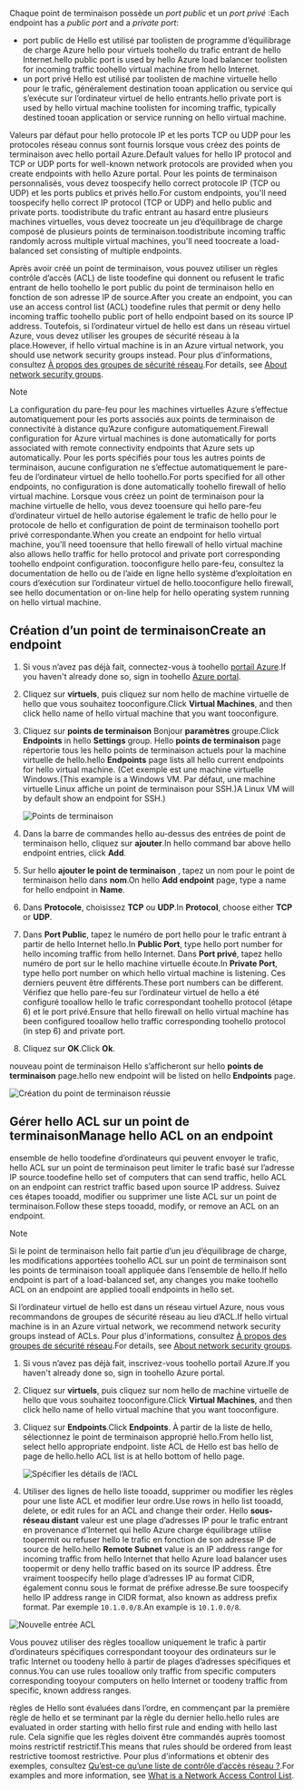 
<span data-ttu-id="437f0-101">Chaque point de terminaison possède un *port public* et un *port privé* :</span><span class="sxs-lookup"><span data-stu-id="437f0-101">Each endpoint has a *public port* and a *private port*:</span></span>

* <span data-ttu-id="437f0-102">port public de Hello est utilisé par toolisten de programme d’équilibrage de charge Azure hello pour virtuels toohello du trafic entrant de hello Internet.</span><span class="sxs-lookup"><span data-stu-id="437f0-102">hello public port is used by hello Azure load balancer toolisten for incoming traffic toohello virtual machine from hello Internet.</span></span>
* <span data-ttu-id="437f0-103">un port privé Hello est utilisé par toolisten de machine virtuelle hello pour le trafic, généralement destination tooan application ou service qui s’exécute sur l’ordinateur virtuel de hello entrants.</span><span class="sxs-lookup"><span data-stu-id="437f0-103">hello private port is used by hello virtual machine toolisten for incoming traffic, typically destined tooan application or service running on hello virtual machine.</span></span>

<span data-ttu-id="437f0-104">Valeurs par défaut pour hello protocole IP et les ports TCP ou UDP pour les protocoles réseau connus sont fournis lorsque vous créez des points de terminaison avec hello portail Azure.</span><span class="sxs-lookup"><span data-stu-id="437f0-104">Default values for hello IP protocol and TCP or UDP ports for well-known network protocols are provided when you create endpoints with hello Azure portal.</span></span> <span data-ttu-id="437f0-105">Pour les points de terminaison personnalisés, vous devez toospecify hello correct protocole IP (TCP ou UDP) et les ports publics et privés hello.</span><span class="sxs-lookup"><span data-stu-id="437f0-105">For custom endpoints, you'll need toospecify hello correct IP protocol (TCP or UDP) and hello public and private ports.</span></span> <span data-ttu-id="437f0-106">toodistribute du trafic entrant au hasard entre plusieurs machines virtuelles, vous devez toocreate un jeu d’équilibrage de charge composé de plusieurs points de terminaison.</span><span class="sxs-lookup"><span data-stu-id="437f0-106">toodistribute incoming traffic randomly across multiple virtual machines, you'll need toocreate a load-balanced set consisting of multiple endpoints.</span></span>

<span data-ttu-id="437f0-107">Après avoir créé un point de terminaison, vous pouvez utiliser un règles contrôle d’accès (ACL) de liste toodefine qui donnent ou refusent le trafic entrant de hello toohello le port public du point de terminaison hello en fonction de son adresse IP de source.</span><span class="sxs-lookup"><span data-stu-id="437f0-107">After you create an endpoint, you can use an access control list (ACL) toodefine rules that permit or deny hello incoming traffic toohello public port of hello endpoint based on its source IP address.</span></span> <span data-ttu-id="437f0-108">Toutefois, si l’ordinateur virtuel de hello est dans un réseau virtuel Azure, vous devez utiliser les groupes de sécurité réseau à la place.</span><span class="sxs-lookup"><span data-stu-id="437f0-108">However, if hello virtual machine is in an Azure virtual network, you should use network security groups instead.</span></span> <span data-ttu-id="437f0-109">Pour plus d'informations, consultez [À propos des groupes de sécurité réseau](../articles/virtual-network/virtual-networks-nsg.md).</span><span class="sxs-lookup"><span data-stu-id="437f0-109">For details, see [About network security groups](../articles/virtual-network/virtual-networks-nsg.md).</span></span>

> [!NOTE]
> <span data-ttu-id="437f0-110">La configuration du pare-feu pour les machines virtuelles Azure s’effectue automatiquement pour les ports associés aux points de terminaison de connectivité à distance qu’Azure configure automatiquement.</span><span class="sxs-lookup"><span data-stu-id="437f0-110">Firewall configuration for Azure virtual machines is done automatically for ports associated with remote connectivity endpoints that Azure sets up automatically.</span></span> <span data-ttu-id="437f0-111">Pour les ports spécifiés pour tous les autres points de terminaison, aucune configuration ne s’effectue automatiquement le pare-feu de l’ordinateur virtuel de hello toohello.</span><span class="sxs-lookup"><span data-stu-id="437f0-111">For ports specified for all other endpoints, no configuration is done automatically toohello firewall of hello virtual machine.</span></span> <span data-ttu-id="437f0-112">Lorsque vous créez un point de terminaison pour la machine virtuelle de hello, vous devez tooensure qui hello pare-feu d’ordinateur virtuel de hello autorise également le trafic de hello pour le protocole de hello et configuration de point de terminaison toohello port privé correspondante.</span><span class="sxs-lookup"><span data-stu-id="437f0-112">When you create an endpoint for hello virtual machine, you'll need tooensure that hello firewall of hello virtual machine also allows hello traffic for hello protocol and private port corresponding toohello endpoint configuration.</span></span> <span data-ttu-id="437f0-113">tooconfigure hello pare-feu, consultez la documentation de hello ou de l’aide en ligne hello système d’exploitation en cours d’exécution sur l’ordinateur virtuel de hello.</span><span class="sxs-lookup"><span data-stu-id="437f0-113">tooconfigure hello firewall, see hello documentation or on-line help for hello operating system running on hello virtual machine.</span></span>
>
>

## <a name="create-an-endpoint"></a><span data-ttu-id="437f0-114">Création d’un point de terminaison</span><span class="sxs-lookup"><span data-stu-id="437f0-114">Create an endpoint</span></span>
1. <span data-ttu-id="437f0-115">Si vous n’avez pas déjà fait, connectez-vous à toohello [portail Azure](https://portal.azure.com).</span><span class="sxs-lookup"><span data-stu-id="437f0-115">If you haven't already done so, sign in toohello [Azure portal](https://portal.azure.com).</span></span>
2. <span data-ttu-id="437f0-116">Cliquez sur **virtuels**, puis cliquez sur nom hello de machine virtuelle de hello que vous souhaitez tooconfigure.</span><span class="sxs-lookup"><span data-stu-id="437f0-116">Click **Virtual Machines**, and then click hello name of hello virtual machine that you want tooconfigure.</span></span>
3. <span data-ttu-id="437f0-117">Cliquez sur **points de terminaison** Bonjour **paramètres** groupe.</span><span class="sxs-lookup"><span data-stu-id="437f0-117">Click **Endpoints** in hello **Settings** group.</span></span> <span data-ttu-id="437f0-118">Hello **points de terminaison** page répertorie tous les hello points de terminaison actuels pour la machine virtuelle de hello.</span><span class="sxs-lookup"><span data-stu-id="437f0-118">hello **Endpoints** page lists all hello current endpoints for hello virtual machine.</span></span> <span data-ttu-id="437f0-119">(Cet exemple est une machine virtuelle Windows.</span><span class="sxs-lookup"><span data-stu-id="437f0-119">(This example is a Windows VM.</span></span> <span data-ttu-id="437f0-120">Par défaut, une machine virtuelle Linux affiche un point de terminaison pour SSH.)</span><span class="sxs-lookup"><span data-stu-id="437f0-120">A Linux VM will by default show an endpoint for SSH.)</span></span>

   <!-- ![Endpoints](./media/virtual-machines-common-classic-setup-endpoints/endpointswindows.png) -->
   ![Points de terminaison](./media/virtual-machines-common-classic-setup-endpoints/endpointsblade.png)

4. <span data-ttu-id="437f0-122">Dans la barre de commandes hello au-dessus des entrées de point de terminaison hello, cliquez sur **ajouter**.</span><span class="sxs-lookup"><span data-stu-id="437f0-122">In hello command bar above hello endpoint entries, click **Add**.</span></span>
5. <span data-ttu-id="437f0-123">Sur hello **ajouter le point de terminaison** , tapez un nom pour le point de terminaison hello dans **nom**.</span><span class="sxs-lookup"><span data-stu-id="437f0-123">On hello **Add endpoint** page, type a name for hello endpoint in **Name**.</span></span>
6. <span data-ttu-id="437f0-124">Dans **Protocole**, choisissez **TCP** ou **UDP**.</span><span class="sxs-lookup"><span data-stu-id="437f0-124">In **Protocol**, choose either **TCP** or **UDP**.</span></span>
7. <span data-ttu-id="437f0-125">Dans **Port Public**, tapez le numéro de port hello pour le trafic entrant à partir de hello Internet hello.</span><span class="sxs-lookup"><span data-stu-id="437f0-125">In **Public Port**, type hello port number for hello incoming traffic from hello Internet.</span></span> <span data-ttu-id="437f0-126">Dans **Port privé**, tapez hello numéro de port sur le hello machine virtuelle écoute.</span><span class="sxs-lookup"><span data-stu-id="437f0-126">In **Private Port**, type hello port number on which hello virtual machine is listening.</span></span> <span data-ttu-id="437f0-127">Ces derniers peuvent être différents.</span><span class="sxs-lookup"><span data-stu-id="437f0-127">These port numbers can be different.</span></span> <span data-ttu-id="437f0-128">Vérifiez que hello pare-feu sur l’ordinateur virtuel de hello a été configuré tooallow hello le trafic correspondant toohello protocol (étape 6) et le port privé.</span><span class="sxs-lookup"><span data-stu-id="437f0-128">Ensure that hello firewall on hello virtual machine has been configured tooallow hello traffic corresponding toohello protocol (in step 6) and private port.</span></span>
10. <span data-ttu-id="437f0-129">Cliquez sur **OK**.</span><span class="sxs-lookup"><span data-stu-id="437f0-129">Click **Ok**.</span></span>

<span data-ttu-id="437f0-130">nouveau point de terminaison Hello s’afficheront sur hello **points de terminaison** page.</span><span class="sxs-lookup"><span data-stu-id="437f0-130">hello new endpoint will be listed on hello **Endpoints** page.</span></span>

![Création du point de terminaison réussie](./media/virtual-machines-common-classic-setup-endpoints/endpointcreated.png)

## <a name="manage-hello-acl-on-an-endpoint"></a><span data-ttu-id="437f0-132">Gérer hello ACL sur un point de terminaison</span><span class="sxs-lookup"><span data-stu-id="437f0-132">Manage hello ACL on an endpoint</span></span>
<span data-ttu-id="437f0-133">ensemble de hello toodefine d’ordinateurs qui peuvent envoyer le trafic, hello ACL sur un point de terminaison peut limiter le trafic basé sur l’adresse IP source.</span><span class="sxs-lookup"><span data-stu-id="437f0-133">toodefine hello set of computers that can send traffic, hello ACL on an endpoint can restrict traffic based upon source IP address.</span></span> <span data-ttu-id="437f0-134">Suivez ces étapes tooadd, modifier ou supprimer une liste ACL sur un point de terminaison.</span><span class="sxs-lookup"><span data-stu-id="437f0-134">Follow these steps tooadd, modify, or remove an ACL on an endpoint.</span></span>

> [!NOTE]
> <span data-ttu-id="437f0-135">Si le point de terminaison hello fait partie d’un jeu d’équilibrage de charge, les modifications apportées toohello ACL sur un point de terminaison sont les points de terminaison tooall appliquée dans l’ensemble de hello.</span><span class="sxs-lookup"><span data-stu-id="437f0-135">If hello endpoint is part of a load-balanced set, any changes you make toohello ACL on an endpoint are applied tooall endpoints in hello set.</span></span>
>
>

<span data-ttu-id="437f0-136">Si l’ordinateur virtuel de hello est dans un réseau virtuel Azure, nous vous recommandons de groupes de sécurité réseau au lieu d’ACL.</span><span class="sxs-lookup"><span data-stu-id="437f0-136">If hello virtual machine is in an Azure virtual network, we recommend network security groups instead of ACLs.</span></span> <span data-ttu-id="437f0-137">Pour plus d'informations, consultez [À propos des groupes de sécurité réseau](../articles/virtual-network/virtual-networks-nsg.md).</span><span class="sxs-lookup"><span data-stu-id="437f0-137">For details, see [About network security groups](../articles/virtual-network/virtual-networks-nsg.md).</span></span>

1. <span data-ttu-id="437f0-138">Si vous n’avez pas déjà fait, inscrivez-vous toohello portail Azure.</span><span class="sxs-lookup"><span data-stu-id="437f0-138">If you haven't already done so, sign in toohello Azure portal.</span></span>
2. <span data-ttu-id="437f0-139">Cliquez sur **virtuels**, puis cliquez sur nom hello de machine virtuelle de hello que vous souhaitez tooconfigure.</span><span class="sxs-lookup"><span data-stu-id="437f0-139">Click **Virtual Machines**, and then click hello name of hello virtual machine that you want tooconfigure.</span></span>
3. <span data-ttu-id="437f0-140">Cliquez sur **Endpoints**.</span><span class="sxs-lookup"><span data-stu-id="437f0-140">Click **Endpoints**.</span></span> <span data-ttu-id="437f0-141">À partir de la liste de hello, sélectionnez le point de terminaison approprié hello.</span><span class="sxs-lookup"><span data-stu-id="437f0-141">From hello list, select hello appropriate endpoint.</span></span> <span data-ttu-id="437f0-142">liste ACL de Hello est bas hello de page de hello.</span><span class="sxs-lookup"><span data-stu-id="437f0-142">hello ACL list is at hello bottom of hello page.</span></span>

   ![Spécifier les détails de l’ACL](./media/virtual-machines-common-classic-setup-endpoints/aclpreentry.png)

4. <span data-ttu-id="437f0-144">Utiliser des lignes de hello liste tooadd, supprimer ou modifier les règles pour une liste ACL et modifier leur ordre.</span><span class="sxs-lookup"><span data-stu-id="437f0-144">Use rows in hello list tooadd, delete, or edit rules for an ACL and change their order.</span></span> <span data-ttu-id="437f0-145">Hello **sous-réseau distant** valeur est une plage d’adresses IP pour le trafic entrant en provenance d’Internet qui hello Azure charge équilibrage utilise toopermit ou refuser hello le trafic en fonction de son adresse IP de source de hello.</span><span class="sxs-lookup"><span data-stu-id="437f0-145">hello **Remote Subnet** value is an IP address range for incoming traffic from hello Internet that hello Azure load balancer uses toopermit or deny hello traffic based on its source IP address.</span></span> <span data-ttu-id="437f0-146">Être vraiment toospecify hello plage d’adresses IP au format CIDR, également connu sous le format de préfixe adresse.</span><span class="sxs-lookup"><span data-stu-id="437f0-146">Be sure toospecify hello IP address range in CIDR format, also known as address prefix format.</span></span> <span data-ttu-id="437f0-147">Par exemple `10.1.0.0/8`.</span><span class="sxs-lookup"><span data-stu-id="437f0-147">An example is `10.1.0.0/8`.</span></span>

 ![Nouvelle entrée ACL](./media/virtual-machines-common-classic-setup-endpoints/newaclentry.png)


<span data-ttu-id="437f0-149">Vous pouvez utiliser des règles tooallow uniquement le trafic à partir d’ordinateurs spécifiques correspondant tooyour des ordinateurs sur le trafic Internet ou toodeny hello à partir de plages d’adresses spécifiques et connus.</span><span class="sxs-lookup"><span data-stu-id="437f0-149">You can use rules tooallow only traffic from specific computers corresponding tooyour computers on hello Internet or toodeny traffic from specific, known address ranges.</span></span>

<span data-ttu-id="437f0-150">règles de Hello sont évaluées dans l’ordre, en commençant par la première règle de hello et se terminant par la règle du dernier hello.</span><span class="sxs-lookup"><span data-stu-id="437f0-150">hello rules are evaluated in order starting with hello first rule and ending with hello last rule.</span></span> <span data-ttu-id="437f0-151">Cela signifie que les règles doivent être commandés auprès toomost moins restrictif restrictif.</span><span class="sxs-lookup"><span data-stu-id="437f0-151">This means that rules should be ordered from least restrictive toomost restrictive.</span></span> <span data-ttu-id="437f0-152">Pour plus d’informations et obtenir des exemples, consultez [Qu’est-ce qu’une liste de contrôle d’accès réseau ?](../articles/virtual-network/virtual-networks-acl.md).</span><span class="sxs-lookup"><span data-stu-id="437f0-152">For examples and more information, see [What is a Network Access Control List](../articles/virtual-network/virtual-networks-acl.md).</span></span>
